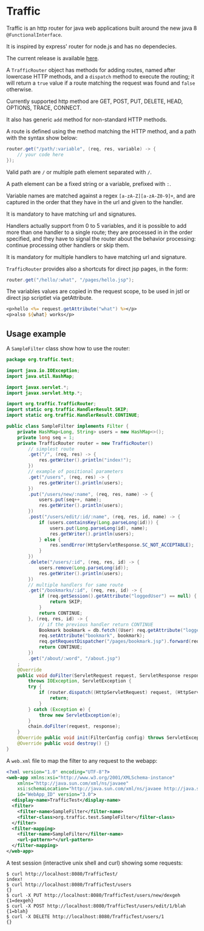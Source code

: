 Traffic
=======

Traffic is an http router for java web applications built around the new java 8 ```@FunctionalInterface```.

It is inspired by express' router for node.js and has no dependecies.

The current release is available [here](https://github.com/dexgeh/Traffic/releases/download/v0.1/Traffic.jar).

A ```TrafficRouter``` object has methods for adding routes, named after lowercase HTTP methods, and a ```dispatch``` method to execute the routing; it will return a ```true``` value if a route matching the request was found and ```false``` otherwise.

Currently supported http method are GET, POST, PUT, DELETE, HEAD, OPTIONS, TRACE, CONNECT.

It also has generic ```add``` method for  non-standard HTTP methods.

A route is defined using the method matching the HTTP method, and a path with the syntax show below:

```Java
router.get("/path/:variable", (req, res, variable) -> {
	// your code here
});
```

Valid path are ```/``` or multiple path element separated with ```/```.

A path element can be a fixed string or a variable, prefixed with ```:```.

Variable names are matched against a regex ```[a-zA-Z][a-zA-Z0-9]+```, and are captured in the order that they have in the url and given to the handler.

It is mandatory to have matching url and signatures.

Handlers actually support from 0 to 5 variables, and it is possible to add more than one handler to a single route; they are processed in in the order specified, and they have to signal the router about the behavior processing: continue processing other handlers or skip them.

It is mandatory for multiple handlers to have matching url and signature. 

```TrafficRouter``` provides also a shortcuts for direct jsp pages, in the form:

```Java
router.get("/hello/:what", "/pages/hello.jsp");
```

The variables values are copied in the request scope, to be used in jstl or direct jsp scriptlet via getAttribute.

```JSP
<p>hello <%= request.getAttribute("what") %></p>
<p>also ${what} works</p>
```

Usage example
-------------

A ```SampleFilter``` class show how to use the router:

```Java
package org.traffic.test;

import java.io.IOException;
import java.util.HashMap;

import javax.servlet.*;
import javax.servlet.http.*;

import org.traffic.TrafficRouter;
import static org.traffic.HandlerResult.SKIP;
import static org.traffic.HandlerResult.CONTINUE;

public class SampleFilter implements Filter {
	private HashMap<Long, String> users = new HashMap<>();
	private long seq = 1;
	private TrafficRouter router = new TrafficRouter()
		// simplest route
		.get("/", (req, res) -> {
			res.getWriter().println("index!");
		})
		// example of positional parameters
		.get("/users", (req, res) -> {
			res.getWriter().println(users);
		})
		.put("/users/new/:name", (req, res, name) -> {
			users.put(seq++, name);
			res.getWriter().println(users);
		})
		.post("/users/edit/:id/:name", (req, res, id, name) -> {
			if (users.containsKey(Long.parseLong(id))) {
				users.put(Long.parseLong(id), name);
				res.getWriter().println(users);
			} else {
				res.sendError(HttpServletResponse.SC_NOT_ACCEPTABLE);
			}
		})
		.delete("/users/:id", (req, res, id) -> {
			users.remove(Long.parseLong(id));
			res.getWriter().println(users);
		})
		// multiple handlers for same route
		.get("/bookmarks/:id", (req, res, id) -> {
			if (req.getSession().getAttribute("loggedUser") == null) {
				return SKIP;
			}
			return CONTINUE;
		}, (req, res, id) -> {
			// if the previous handler return CONTINUE
			Bookmark bookmark = db.fetch((User) req.getAttribute("loggedUser"), id);
			req.setAttribute("bookmark", bookmark);
			req.getRequestDispatcher("/pages/bookmark.jsp").forward(req, res);
			return CONTINUE;
		})
		.get("/about/:word", "/about.jsp")
	;
	@Override
	public void doFilter(ServletRequest request, ServletResponse response, FilterChain chain)
		throws IOException, ServletException {
		try {
			if (router.dispatch((HttpServletRequest) request, (HttpServletResponse) response)) {
				return;
			}
		} catch (Exception e) {
			throw new ServletException(e);
		}
		chain.doFilter(request, response);
	}
	@Override public void init(FilterConfig config) throws ServletException {}
	@Override public void destroy() {}
}
```

A ```web.xml``` file to map the filter to any request to the webapp:

```xml
<?xml version="1.0" encoding="UTF-8"?>
<web-app xmlns:xsi="http://www.w3.org/2001/XMLSchema-instance"
	xmlns="http://java.sun.com/xml/ns/javaee"
	xsi:schemaLocation="http://java.sun.com/xml/ns/javaee http://java.sun.com/xml/ns/javaee/web-app_3_0.xsd"
	id="WebApp_ID" version="3.0">
  <display-name>TrafficTest</display-name>
  <filter>
  	<filter-name>SampleFilter</filter-name>
  	<filter-class>org.traffic.test.SampleFilter</filter-class>
  </filter>
  <filter-mapping>
  	<filter-name>SampleFilter</filter-name>
  	<url-pattern>*</url-pattern>
  </filter-mapping>
</web-app>
```

A test session (interactive unix shell and curl) showing some requests:

```
$ curl http://localhost:8080/TrafficTest/
index!
$ curl http://localhost:8080/TrafficTest/users
{}
$ curl -X PUT http://localhost:8080/TrafficTest/users/new/dexgeh
{1=dexgeh}
$ curl -X POST http://localhost:8080/TrafficTest/users/edit/1/blah
{1=blah}
$ curl -X DELETE http://localhost:8080/TrafficTest/users/1
{}
```
